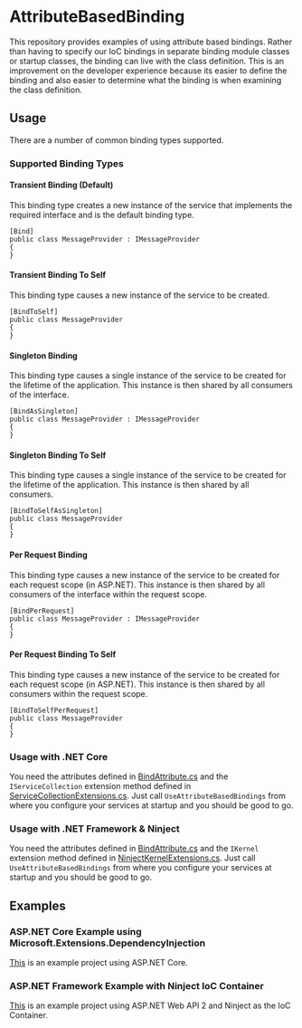 # AttributeBasedBinding
This repository provides examples of using attribute based bindings. Rather than having to specify our IoC bindings in separate binding module classes or startup classes, 
the binding can live with the class definition. This is an improvement on the developer experience because its easier to define the binding and also easier to determine
what the binding is when examining the class definition.

## Usage
There are a number of common binding types supported.

### Supported Binding Types
#### Transient Binding (Default)
This binding type creates a new instance of the service that implements the required interface and is the default binding type.
```
[Bind]
public class MessageProvider : IMessageProvider
{
}
```

#### Transient Binding To Self
This binding type causes a new instance of the service to be created.
```
[BindToSelf]
public class MessageProvider
{
}
```

#### Singleton Binding
This binding type causes a single instance of the service to be created for the lifetime of the application. This instance is then shared by all consumers of the interface.
```
[BindAsSingleton]
public class MessageProvider : IMessageProvider
{
}
```

#### Singleton Binding To Self
This binding type causes a single instance of the service to be created for the lifetime of the application. This instance is then shared by all consumers.
```
[BindToSelfAsSingleton]
public class MessageProvider
{
}
```

#### Per Request Binding
This binding type causes a new instance of the service to be created for each request scope (in ASP.NET). This instance is then shared by all consumers of the interface within the request scope.
```
[BindPerRequest]
public class MessageProvider : IMessageProvider
{
}
```

#### Per Request Binding To Self
This binding type causes a new instance of the service to be created for each request scope (in ASP.NET). This instance is then shared by all consumers within the request scope.
```
[BindToSelfPerRequest]
public class MessageProvider
{
}
```

### Usage with .NET Core
You need the attributes defined in [BindAttribute.cs](https://github.com/jameschristou/AttributeBasedBinding.Net/blob/master/AttributeBasedBinding/BindAttribute.cs) and the `IServiceCollection` extension method defined in [ServiceCollectionExtensions.cs](https://github.com/jameschristou/AttributeBasedBinding.Net/blob/master/AttributeBasedBinding.NetCore/ServiceCollectionExtensions.cs). Just call `UseAttributeBasedBindings` from where you configure your services at startup and you should be good to go.

### Usage with .NET Framework & Ninject
You need the attributes defined in [BindAttribute.cs](https://github.com/jameschristou/AttributeBasedBinding.Net/blob/master/AttributeBasedBinding/BindAttribute.cs) and the `IKernel` extension method defined in [NinjectKernelExtensions.cs](https://github.com/jameschristou/AttributeBasedBinding.Net/blob/master/AttributeBasedBinding.NinjectIoc/NinjectKernelExtensions.cs). Just call `UseAttributeBasedBindings` from where you configure your services at startup and you should be good to go.

## Examples
### ASP.NET Core Example using Microsoft.Extensions.DependencyInjection
[This](https://github.com/jameschristou/AttributeBasedBinding.Net/tree/master/AttributeBasedBinding.Examples.AspNetCore) is an example project using ASP.NET Core.

### ASP.NET Framework Example with Ninject IoC Container
[This](https://github.com/jameschristou/AttributeBasedBinding.Net/tree/master/AttributeBasedBinding.Examples.AspNetNinject) is an example project using ASP.NET Web API 2 and Ninject as the IoC Container.